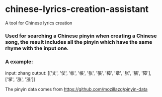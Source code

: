 # chinese-lyrics-creation-assistant
A tool for Chinese lyrics creation

### Used for searching a Chinese pinyin when creating a Chinese song, the result includes all the pinyin which have the same rhyme with the input one.

### A example:

input: zhang
output: [['丈', '仗', '帐', '帳', '张', '張', '樟', '章', '胀', '脹', '障'], ['掌', '涨', '漲']]

The pinyin data comes from https://github.com/mozillazg/pinyin-data
